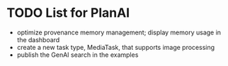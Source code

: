 # TODO List for PlanAI
 - optimize provenance memory management; display memory usage in the dashboard
 - create a new task type, MediaTask, that supports image processing
 - publish the GenAI search in the examples